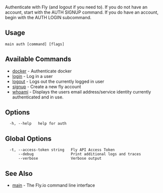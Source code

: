 Authenticate with Fly (and logout if you need to).
If you do not have an account, start with the AUTH SIGNUP command.
If you do have an account, begin with the AUTH LOGIN subcommand.


## Usage
~~~
main auth [command] [flags]
~~~

## Available Commands
* [docker](/docs/flyctl/main-auth-docker/)	 - Authenticate docker
* [login](/docs/flyctl/main-auth-login/)	 - Log in a user
* [logout](/docs/flyctl/main-auth-logout/)	 - Logs out the currently logged in user
* [signup](/docs/flyctl/main-auth-signup/)	 - Create a new fly account
* [whoami](/docs/flyctl/main-auth-whoami/)	 - Displays the users email address/service identity currently
authenticated and in use.


## Options

~~~
  -h, --help   help for auth
~~~

## Global Options

~~~
  -t, --access-token string   Fly API Access Token
      --debug                 Print additional logs and traces
      --verbose               Verbose output
~~~

## See Also

* [main](/docs/flyctl/main/)	 - The Fly.io command line interface

